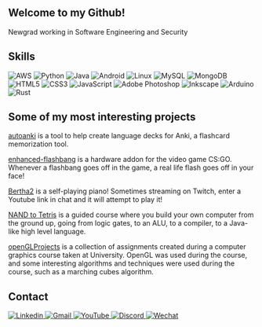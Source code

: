 ## Welcome to my Github! 
Newgrad working in Software Engineering and Security

## Skills

![AWS](https://img.shields.io/badge/AWS-%23FF9900.svg?style=flat&logo=amazon-aws&logoColor=white)
![Python](https://img.shields.io/badge/Python-3670A0?style=flat&logo=python&logoColor=ffdd54)
![Java](https://img.shields.io/badge/Java-%23ED8B00.svg?style=flat&logo=java&logoColor=white)
![Android](https://img.shields.io/badge/Android-3DDC84?style=flat&logo=android&logoColor=white)
![Linux](https://img.shields.io/badge/Linux-FCC624?style=flat&logo=linux&logoColor=black)
![MySQL](https://img.shields.io/badge/MySQL-%2300f.svg?style=flat&logo=mysql&logoColor=white)
![MongoDB](https://img.shields.io/badge/MongoDB-%234ea94b.svg?style=flat&logo=mongodb&logoColor=white)
![HTML5](https://img.shields.io/badge/HTML5-%23E34F26.svg?style=flat&logo=html5&logoColor=white)
![CSS3](https://img.shields.io/badge/CSS3-%231572B6.svg?style=flat&logo=css3&logoColor=white)
![JavaScript](https://img.shields.io/badge/Javascript-%23323330.svg?style=flat&logo=javascript&logoColor=%23F7DF1E)
![Adobe Photoshop](https://img.shields.io/badge/Adobe%20Photoshop-%2331A8FF.svg?style=flat&logo=adobe%20photoshop&logoColor=white)
![Inkscape](https://img.shields.io/badge/Inkscape-e0e0e0?style=flat&logo=inkscape&logoColor=080A13)
![Arduino](https://img.shields.io/badge/-Arduino-00979D?style=flat&logo=Arduino&logoColor=white)
![Rust](https://img.shields.io/badge/RUST-orange.svg?style=flat&logo=rust&logoColor=white)

## Some of my most interesting projects

[autoanki](https://github.com/timmy6figures/autoanki) is a tool to help create language decks for Anki, a flashcard memorization tool. 

[enhanced-flashbang](https://github.com/timmy6figures/enhanced-flashbang) is a hardware addon for the video game CS:GO. Whenever a flashbang goes off in the game, a real life flash goes off in your face! 

[Bertha2](https://github.com/boyesm/Bertha2) is a self-playing piano! Sometimes streaming on Twitch, enter a Youtube link in chat and it will attempt to play it!

[NAND to Tetris](https://github.com/timmy6figures/nand-to-tetris) is a guided course where you build your own computer from the ground up, going from logic gates, to an ALU, to a compiler, to a Java-like high level language.

[openGLProjects](https://github.com/timmy6figures/openGLProjects) is a collection of assignments created during a computer graphics course taken at University. OpenGL was used during the course, and some interesting algorithms and techniques were used during the course, such as a marching cubes algorithm.

  
## Contact
<p>
  <a href="https://www.linkedin.com/in/jarvis-coghlin-6b137a1a3/" title="Linkedin">
    <img src="https://img.shields.io/badge/linkedin-%230077B5.svg?style=for-the-badge&logo=linkedin&logoColor=white" alt="Linkedin" />
  </a>
  
  <a href="mailto:jarviscoghlin@gmail.com" title="Gmail">
    <img src="https://img.shields.io/badge/Gmail-D14836?style=for-the-badge&logo=gmail&logoColor=white" alt="Gmail" />
  </a>
  
  <a href="https://www.youtube.com/channel/UC2fm48El_nTcEV0CmV4d1cw" title="YouTube">
    <img src="https://img.shields.io/badge/YouTube-%23FF0000.svg?style=for-the-badge&logo=YouTube&logoColor=white" alt="YouTube" />
  </a>
  
  <a href="https://discordapp.com/users/timmy6figures#3912" title="Discord">
    <img src="https://img.shields.io/badge/Discord-%237289DA.svg?style=for-the-badge&logo=discord&logoColor=white" alt="Discord" />
  </a>
  <a href="https://u.wechat.com/kKhMIBXoO9No_dYoapjLPH8" title="Wechat">
    <img src="https://img.shields.io/badge/WeChat-07C160?style=for-the-badge&logo=wechat&logoColor=white" alt="Wechat" />
  </a>
  
</p>

